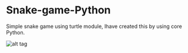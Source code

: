 
# Snake-game-Python
Simple snake game using turtle  module, Ihave created this by using core Python.


![alt tag](http://i.imgur.com/KIxtK1M.png)
